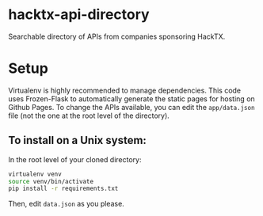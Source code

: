 # hacktx-api-directory
Searchable directory of APIs from companies sponsoring HackTX.
# Setup
Virtualenv is highly recommended to manage dependencies. This code uses Frozen-Flask to automatically generate the static pages for hosting on Github Pages. To change the APIs available, you can edit the ```app/data.json``` file (not the one at the root level of the directory).
## To install on a Unix system:
In the root level of your cloned directory:
```bash
virtualenv venv
source venv/bin/activate
pip install -r requirements.txt
```
Then, edit ```data.json``` as you please.
